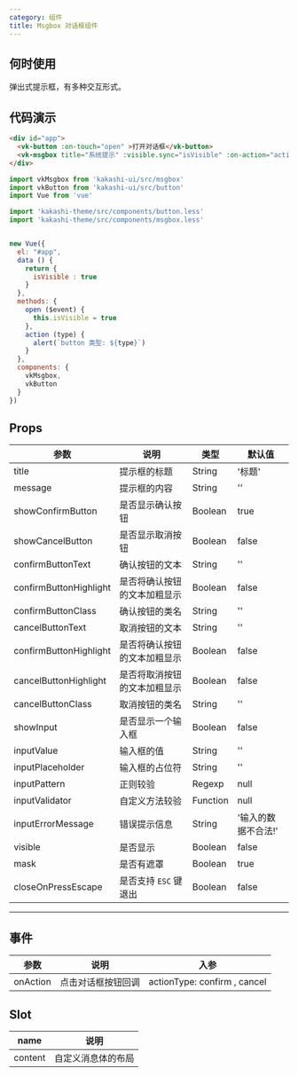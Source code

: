 ```yaml
---
category: 组件
title: Msgbox 对话框组件
---
```


## 何时使用

弹出式提示框，有多种交互形式。

## 代码演示

```html
<div id="app">
  <vk-button :on-touch="open" >打开对话框</vk-button>
  <vk-msgbox title="系统提示" :visible.sync="isVisible" :on-action="action" :show-cancel-button="true" message="你好，程序员!" ></vk-msgbox>
</div>
```

```js
import vkMsgbox from 'kakashi-ui/src/msgbox'
import vkButton from 'kakashi-ui/src/button'
import Vue from 'vue'

import 'kakashi-theme/src/components/button.less'
import 'kakashi-theme/src/components/msgbox.less'


new Vue({
  el: "#app",
  data () {
    return {
      isVisible : true
    }
  },
  methods: {
    open ($event) {
      this.isVisible = true
    },
    action (type) {
      alert(`button 类型: ${type}`)
    }
  },
  components: {
    vkMsgbox,
    vkButton
  }
})
```

## Props

| 参数      | 说明                                     | 类型       | 默认值 |
|-----------|------------------------------------------|------------|-------|
| title | 提示框的标题 | String  | '标题' |
| message | 提示框的内容 | String  | ''    |
| showConfirmButton | 是否显示确认按钮 | Boolean | true |
| showCancelButton | 是否显示取消按钮 | Boolean | false |
| confirmButtonText | 确认按钮的文本 | String | '' |
| confirmButtonHighlight | 是否将确认按钮的文本加粗显示 | Boolean | false |
| confirmButtonClass | 确认按钮的类名 | String | '' |
| cancelButtonText | 取消按钮的文本 | String | '' |
| confirmButtonHighlight | 是否将确认按钮的文本加粗显示 | Boolean | false |
| cancelButtonHighlight | 是否将取消按钮的文本加粗显示 | Boolean | false |
| cancelButtonClass | 取消按钮的类名 | String | '' |
| showInput | 是否显示一个输入框 | Boolean | false |
| inputValue | 输入框的值 | String | '' |
| inputPlaceholder | 输入框的占位符 | String | '' |
| inputPattern | 正则较验 | Regexp | null |
| inputValidator | 自定义方法较验 | Function | null |
| inputErrorMessage | 错误提示信息 | String | '输入的数据不合法!' |
| visible | 是否显示 | Boolean | false |
| mask | 是否有遮罩 | Boolean | true |
| closeOnPressEscape | 是否支持 `ESC` 键退出 | Boolean | false |

---

## 事件
| 参数      | 说明                                     | 入参       |
|-----------|-----------------------------------------|------------|
| onAction | 点击对话框按钮回调 | actionType: confirm , cancel |




## Slot
| name      | 说明                                     |
|-----------|------------------------------------------|
| content | 自定义消息体的布局 |
